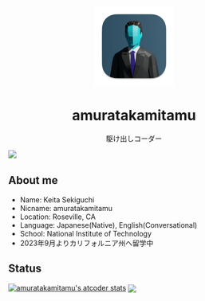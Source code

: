 <p align="center">
    <img src="icon.png" height="160">
    <h1 align="center">amuratakamitamu</h1>
    <p align="center">駆け出しコーダー</p>
</p>



<a href="https://atcoder.jp/users/amuratakamitamu" target="_blank" title="amuratakamitamu"><img src="https://img.shields.io/endpoint?url=https%3A%2F%2Fatcoder-badges.now.sh%2Fapi%2Fatcoder%2Fjson%2Famuratakamitamu" /></a>

## About me
- Name: Keita Sekiguchi
- Nicname: amuratakamitamu
- Location: Roseville, CA
- Language: Japanese(Native), English(Conversational)
- School: National Institute of Technology
- 2023年9月よりカリフォルニア州へ留学中

## Status

[![amuratakamitamu's atcoder stats](https://atcoder-readme-stats.vercel.app/stats/amuratakamitamu?show_history=5&width=450)](https://github.com/iwbc-mzk/atcoder-readme-stats)
<img align="center" src="http://github-profile-summary-cards.vercel.app/api/cards/profile-details?username=amuratakamitamu&theme=graywhite" />
